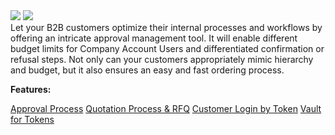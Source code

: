 <div class='feature-text'>
    <div class='feature-images'>
    <img class="light-mode" src="https://spryker.s3.eu-central-1.amazonaws.com/docs/Document+360/Capabilities+icons/light/Workflow+&+Process+Management.svg"/>
    <img class="dark-mode" src="https://spryker.s3.eu-central-1.amazonaws.com/docs/Document+360/Capabilities+icons/dark/Workflow+&+Process+Management.svg"/>
    </div>
    <div class="feature-text-wrap">
Let your B2B customers optimize their internal processes and workflows by offering an intricate approval management tool. It will enable different budget limits for Company Account Users and differentiated confirmation or refusal steps. Not only can your customers appropriately mimic hierarchy and budget, but it also ensures an easy and fast ordering process.
</div>
</div>

**Features:**
<div>
<a class="feature-link" href="https://documentation.spryker.com/v2/docs/approval-process-201903">Approval Process</a>    
<a class="feature-link" href="https://documentation.spryker.com/v3/docs/quotation-process-rfq-201907">Quotation Process & RFQ</a>    
<a class="feature-link" href="https://documentation.spryker.com/v3/docs/customer-login-by-token-201907">Customer Login by Token</a>    
<a class="feature-link" href="https://documentation.spryker.com/v3/docs/vault-for-tokens-201907">Vault for Tokens</a>    
